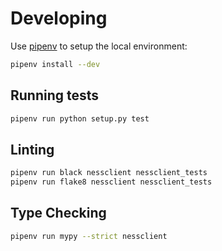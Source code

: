 # Developing
Use [pipenv](https://github.com/pypa/pipenv) to setup the local environment:

```sh
pipenv install --dev 
```

## Running tests

```sh
pipenv run python setup.py test
```

## Linting

```sh
pipenv run black nessclient nessclient_tests
pipenv run flake8 nessclient nessclient_tests
```

## Type Checking

```sh
pipenv run mypy --strict nessclient
```
